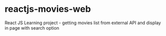 # reactjs-movies-web
React JS Learning project - getting movies list from external API and display in page with search option 
